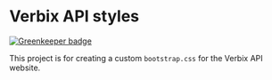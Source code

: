 # Verbix API styles

[![Greenkeeper badge](https://badges.greenkeeper.io/VerbixCom/VerbixApiStyles.svg)](https://greenkeeper.io/)

This project is for creating a custom `bootstrap.css` for the Verbix API website.
